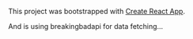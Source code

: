 This project was bootstrapped with [Create React App](https://github.com/facebook/create-react-app).

And is using breakingbadapi for data fetching...
